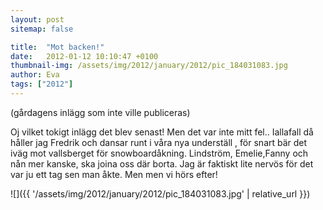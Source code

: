 ```yaml
---
layout: post
sitemap: false

title:  "Mot backen!"
date:   2012-01-12 10:10:47 +0100
thumbnail-img: /assets/img/2012/january/2012/pic_184031083.jpg
author: Eva
tags: ["2012"]
---
```


(gårdagens inlägg som inte ville publiceras) 

Oj vilket tokigt inlägg det blev senast! Men det var inte mitt fel.. Iallafall då håller jag Fredrik och dansar runt i våra nya underställ , för snart bär det iväg mot vallsberget för snowboardåkning. Lindström, Emelie,Fanny och nån mer kanske, ska joina oss där borta. Jag är faktiskt lite nervös för det var ju ett tag sen man åkte. Men men vi hörs efter!

![]({{ '/assets/img/2012/january/2012/pic_184031083.jpg'  | relative_url }})

